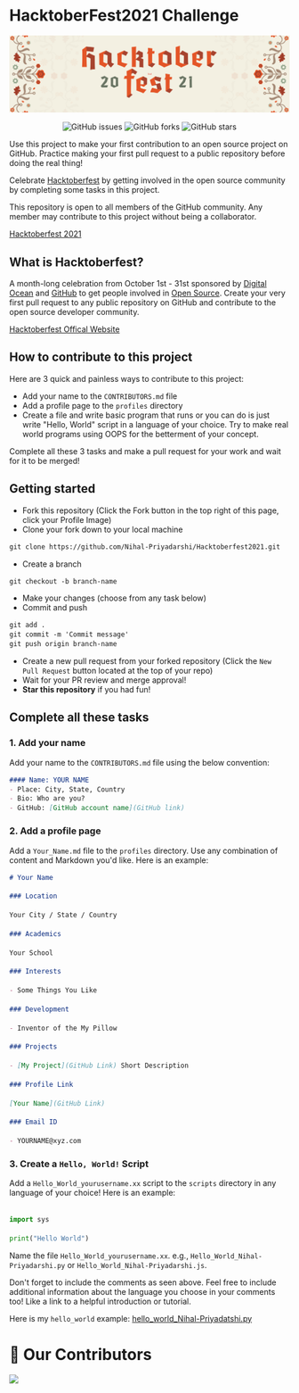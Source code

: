 # HacktoberFest2021 Challenge 

![Hacktoberfest 2021](hacktoberfest2021.png)

<p align="center">
   <img alt="GitHub issues" src="https://img.shields.io/github/issues/Nihal-Priyadarshi/Hacktoberfest2021"></a>
   <img alt="GitHub forks" src="https://img.shields.io/github/forks/Nihal-Priyadarshi/Hacktoberfest2021"></a>
   <img alt="GitHub stars" src="https://img.shields.io/github/stars/Nihal-Priyadarshi/Hacktoberfest2021"></a>
</p>


Use this project to make your first contribution to an open source project on GitHub. Practice making your first pull request to a public repository before doing the real thing!

Celebrate [Hacktoberfest](https://hacktoberfest.digitalocean.com/) by getting involved in the open source community by completing some tasks in this project.

This repository is open to all members of the GitHub community. Any member may contribute to this project without being a collaborator.

[Hacktoberfest 2021](https://github.com/Nihal-Priyadarshi/Hacktoberfest2021)

## What is Hacktoberfest?
A month-long celebration from October 1st - 31st sponsored by [Digital Ocean](https://hacktoberfest.digitalocean.com) and [GitHub](https://github.com/blog/2433-celebrate-open-source-this-october-with-hacktoberfest) to get people involved in [Open Source](https://github.com/open-source). Create your very first pull request to any public repository on GitHub and contribute to the open source developer community.

[Hacktoberfest Offical Website](https://hacktoberfest.digitalocean.com/)

## How to contribute to this project
Here are 3 quick and painless ways to contribute to this project:

* Add your name to the `CONTRIBUTORS.md` file
* Add a profile page to the `profiles` directory
* Create a file and write basic program that runs or you can do is just write "Hello, World" script in a language of your choice. Try to make real world programs using OOPS for the betterment of your concept.

Complete all these 3 tasks and make a pull request for your work and wait for it to be merged!

## Getting started
* Fork this repository (Click the Fork button in the top right of this page, click your Profile Image)
* Clone your fork down to your local machine

```markdown
git clone https://github.com/Nihal-Priyadarshi/Hacktoberfest2021.git
```

* Create a branch

```markdown
git checkout -b branch-name
```

* Make your changes (choose from any task below)
* Commit and push

```markdown
git add .
git commit -m 'Commit message'
git push origin branch-name
```

* Create a new pull request from your forked repository (Click the `New Pull Request` button located at the top of your repo)
* Wait for your PR review and merge approval!
* __Star this repository__ if you had fun!

## Complete all these tasks
### 1. Add your name
Add your name to the `CONTRIBUTORS.md` file using the below convention:

```markdown
#### Name: YOUR NAME
- Place: City, State, Country
- Bio: Who are you?
- GitHub: [GitHub account name](GitHub link)
```

### 2. Add a profile page
Add a `Your_Name.md` file to the `profiles` directory. Use any combination of content and Markdown you'd like. Here is an example:

```markdown
# Your Name

### Location

Your City / State / Country

### Academics

Your School

### Interests

- Some Things You Like

### Development

- Inventor of the My Pillow

### Projects

- [My Project](GitHub Link) Short Description

### Profile Link

[Your Name](GitHub Link)

### Email ID

- YOURNAME@xyz.com

```

### 3. Create a `Hello, World!` Script
Add a `Hello_World_yourusername.xx` script to the `scripts` directory in any language of your choice! Here is an example:

```Python

import sys

print("Hello World")
```

Name the file `Hello_World_yourusername.xx`. e.g., `Hello_World_Nihal-Priyadarshi.py` or `Hello_World_Nihal-Priyadarshi.js`.

Don't forget to include the comments as seen above. Feel free to include additional information about the language you choose in your comments too! Like a link to a helpful introduction or tutorial. 

Here is my `hello_world` example: [hello_world_Nihal-Priyadatshi.py](https://github.com/Nihal-Priyadarshi/Hacktoberfest2021/blob/master/scripts/Hello_World_Nihal-Priyadarshi.py)

# :handshake: Our Contributors
<a href="https://github.com/Nihal-Priyadarshi/Hacktoberfest2021/graphs/contributors">
  <img src="https://contrib.rocks/image?repo=Nihal-Priyadarshi/Hacktoberfest2021" />
</a>
